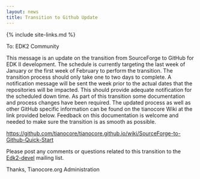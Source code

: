 ```yaml
---
layout: news
title: Transition to Github Update
---
```

{% include site-links.md %}

To: EDK2 Community


This message is an update on the transition from SourceForge to GitHub for EDK II development.  The schedule is currently targeting the last week of January or the first week of February to perform the transition.  The transition process should only take one to two days to complete.  A notification message will be sent the week prior to the actual dates that the repositories will be impacted.  This should provide adequate notification for the scheduled down time.
As part of this transition some documentation and process changes have been required.  The updated process as well as other GitHub specific information can be found on the tianocore Wiki at the link provided below.  Feedback on this documentation is welcome and needed to make sure the transition is as smooth as possible.

https://github.com/tianocore/tianocore.github.io/wiki/SourceForge-to-Github-Quick-Start

Please post any comments or questions related to this transition to 
the [Edk2-devel](mailto:edk2-devel@lists.01.org?Subject=Github%20Question) mailing list.


Thanks, Tianocore.org Administration
